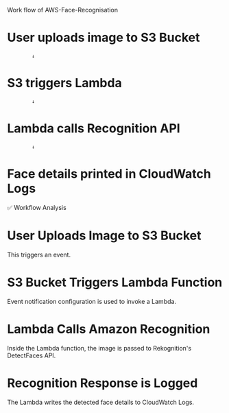 Work flow of AWS-Face-Recognisation

# User uploads image to S3 Bucket
            ↓
#     S3 triggers Lambda
            ↓
# Lambda calls Recognition API
            ↓
# Face details printed in CloudWatch Logs

✅ Workflow Analysis
# User Uploads Image to S3 Bucket
  This triggers an event.

# S3 Bucket Triggers Lambda Function
  Event notification configuration is used to invoke a Lambda.

# Lambda Calls Amazon Recognition
  Inside the Lambda function, the image is passed to Rekognition's DetectFaces API.

# Recognition Response is Logged
  The Lambda writes the detected face details to CloudWatch Logs.  
